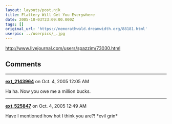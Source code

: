 ```yaml
---
layout: layouts/post.njk
title: Flattery Will Get You Everywhere
date: 2005-10-03T23:09:00.000Z
tags: []
original_url: 'https://nemorathwald.dreamwidth.org/88181.html'
userpic: ../userpics/_.jpg
---
```

http://www.livejournal.com/users/spazzim/73030.html

## Comments

---

**[ext_2143964](https://www.dreamwidth.org/users/ext_2143964)** on Oct. 4, 2005 12:05 AM

Ha ha. Now you owe me a million bucks.

---

**[ext_525847](https://www.dreamwidth.org/users/ext_525847)** on Oct. 4, 2005 12:49 AM

Have I mentioned how hot I think you are?! \*evil grin\*
